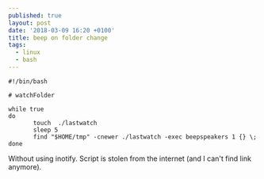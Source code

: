 ```yaml
---
published: true
layout: post
date: '2018-03-09 16:20 +0100'
title: beep on folder change
tags:
  - linux
  - bash
---
```


    #!/bin/bash
    
    # watchFolder

    while true
    do
           touch  ./lastwatch
           sleep 5
           find "$HOME/tmp" -cnewer ./lastwatch -exec beepspeakers 1 {} \;
    done
    
Without using inotify. Script is stolen from the internet (and I can't find link anymore).